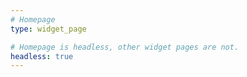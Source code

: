 ```yaml
---
# Homepage
type: widget_page

# Homepage is headless, other widget pages are not.
headless: true
---
```

<div class="absolute inset-0 flex justify-center" style = "top:-282px">
    <div class= "bg-shape bg-primary opacity-50 bg-blur"> </div>
</div>